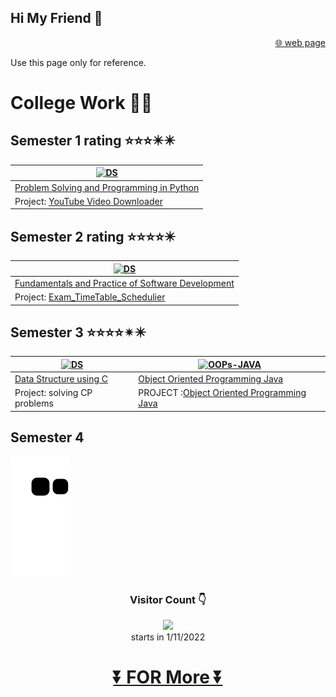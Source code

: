 ## Hi My Friend 👋
<div align="right">

 [🌐 web page ](https://kkbughunter.github.io/web/)
 
</div>

Use this page only for reference.



# College Work 🧑‍🎓                                                   
## Semester  1  rating ⭐⭐⭐✴️✴️
|<a href="https://github.com/KKBUGHUNTER/Fundamentals-and-Practice-of-Software-Development](https://github.com/KKBUGHUNTER/Problem-Solving-and-Programming-in-Python"><img src="https://user-images.githubusercontent.com/91019132/221458158-001f2478-f599-4381-9f4f-c31d7c093997.png" alt="DS" style="height: 200px; width:350px;"/></a>|
| --------------- |
| [Problem Solving and Programming in Python](https://github.com/KKBUGHUNTER/Problem-Solving-and-Programming-in-Python) |
| Project: [YouTube Video Downloader](https://github.com/KKBUGHUNTER/Python_YouTube_Video_Downloader)|


## Semester 2  rating ⭐⭐⭐⭐✴️
|<a href="https://github.com/KKBUGHUNTER/Fundamentals-and-Practice-of-Software-Development"><img src="https://user-images.githubusercontent.com/91019132/221457027-fb3e923f-bbfa-433a-8883-fc8fa1950db5.png" alt="DS" style="height: 200px; width:350px;"/></a>|
| --------------- |
| [Fundamentals and Practice of Software Development](https://github.com/KKBUGHUNTER/Fundamentals-and-Practice-of-Software-Development) |
| Project: [Exam_TimeTable_Schedulier](https://github.com/KKBUGHUNTER/Exam_TimeTable_Schedulier)|


## Semester  3  ⭐⭐⭐⭐✴✴️
|<a href="https://github.com/KKBUGHUNTER/Data-Structure"><img src="https://prepbytes-misc-images.s3.ap-south-1.amazonaws.com/assets/1644826783284-3.%20Data%20Structures.png" alt="DS" style="height: 200px; width:350px;"/></a>|<a href="https://github.com/KKBUGHUNTER/Object-Oriented-Programming-Java"><img src="https://liongueststudios.com/wp-content/uploads/2021/01/Object-Oriented-Programming-concepts-in-java-lionguest-studios.png" alt="OOPs-JAVA" style="height: 200px; width:350px;"/></a>|
| --------------- | -------------- |
| [Data Structure using C](https://github.com/KKBUGHUNTER/Data-Structure) | [Object Oriented Programming Java](https://github.com/KKBUGHUNTER/Object-Oriented-Programming-Java)|
| Project: solving CP problems  | PROJECT :[Object Oriented Programming Java](https://github.com/KKBUGHUNTER/Object-Oriented-Programming-Java)|


## Semester  4  




![](https://github.com/KKBUGHUNTER/KKBUGHUNTER/blob/output/github-contribution-grid-snake.svg)


<!-- # My Self 👦
Aim ✈️ : Cyber security(App Developer)<br>
competitive programming(CP) 🖥️ : CodeChef ⭐✴️✴️✴️✴️✴️✴️<br>
 -->




<div align="center">
 
 ### Visitor Count 👇 <br>

![](https://profile-counter.glitch.me/KKBUGHUNTER/count.svg)<br>
starts in 1/11/2022


# [⏬ FOR More ⏬](https://github.com/KKBUGHUNTER?tab=repositories)</div>
        

